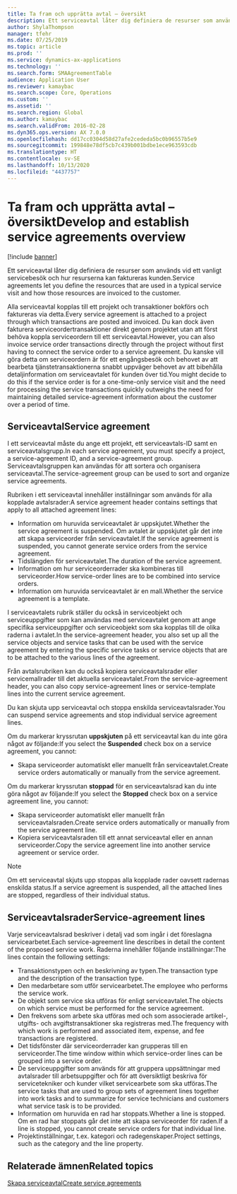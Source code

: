 ```yaml
---
title: Ta fram och upprätta avtal – översikt
description: Ett serviceavtal låter dig definiera de resurser som används vid ett vanligt servicebesök och hur resurserna kan faktureras kunden.
author: ShylaThompson
manager: tfehr
ms.date: 07/25/2019
ms.topic: article
ms.prod: ''
ms.service: dynamics-ax-applications
ms.technology: ''
ms.search.form: SMAAgreementTable
audience: Application User
ms.reviewer: kamaybac
ms.search.scope: Core, Operations
ms.custom: ''
ms.assetid: ''
ms.search.region: Global
ms.author: kamaybac
ms.search.validFrom: 2016-02-28
ms.dyn365.ops.version: AX 7.0.0
ms.openlocfilehash: dd17cc0304d58d27afe2cededa5bc0b96557b5e9
ms.sourcegitcommit: 199848e78df5cb7c439b001bdbe1ece963593cdb
ms.translationtype: HT
ms.contentlocale: sv-SE
ms.lasthandoff: 10/13/2020
ms.locfileid: "4437757"
---
```

# <a name="develop-and-establish-service-agreements-overview"></a><span data-ttu-id="6a6ef-103">Ta fram och upprätta avtal – översikt</span><span class="sxs-lookup"><span data-stu-id="6a6ef-103">Develop and establish service agreements overview</span></span>

[!include [banner](../includes/banner.md)]

<span data-ttu-id="6a6ef-104">Ett serviceavtal låter dig definiera de resurser som används vid ett vanligt servicebesök och hur resurserna kan faktureras kunden.</span><span class="sxs-lookup"><span data-stu-id="6a6ef-104">Service agreements let you define the resources that are used in a typical service visit and how those resources are invoiced to the customer.</span></span>

<span data-ttu-id="6a6ef-105">Alla serviceavtal kopplas till ett projekt och transaktioner bokförs och faktureras via detta.</span><span class="sxs-lookup"><span data-stu-id="6a6ef-105">Every service agreement is attached to a project through which transactions are posted and invoiced.</span></span> <span data-ttu-id="6a6ef-106">Du kan dock även fakturera serviceordertransaktioner direkt genom projektet utan att först behöva koppla serviceordern till ett serviceavtal.</span><span class="sxs-lookup"><span data-stu-id="6a6ef-106">However, you can also invoice service order transactions directly through the project without first having to connect the service order to a service agreement.</span></span> <span data-ttu-id="6a6ef-107">Du kanske vill göra detta om serviceordern är för ett engångsbesök och behovet av att bearbeta tjänstetransaktionerna snabbt uppväger behovet av att bibehålla detaljinformation om serviceavtalet för kunden över tid.</span><span class="sxs-lookup"><span data-stu-id="6a6ef-107">You might decide to do this if the service order is for a one-time-only service visit and the need for processing the service transactions quickly outweighs the need for maintaining detailed service-agreement information about the customer over a period of time.</span></span>

## <a name="service-agreement"></a><span data-ttu-id="6a6ef-108">Serviceavtal</span><span class="sxs-lookup"><span data-stu-id="6a6ef-108">Service agreement</span></span>

<span data-ttu-id="6a6ef-109">I ett serviceavtal måste du ange ett projekt, ett serviceavtals-ID samt en serviceavtalsgrupp.</span><span class="sxs-lookup"><span data-stu-id="6a6ef-109">In each service agreement, you must specify a project, a service-agreement ID, and a service-agreement group.</span></span> <span data-ttu-id="6a6ef-110">Serviceavtalsgruppen kan användas för att sortera och organisera serviceavtal.</span><span class="sxs-lookup"><span data-stu-id="6a6ef-110">The service-agreement group can be used to sort and organize service agreements.</span></span>

<span data-ttu-id="6a6ef-111">Rubriken i ett serviceavtal innehåller inställningar som används för alla kopplade avtalsrader:</span><span class="sxs-lookup"><span data-stu-id="6a6ef-111">A service agreement header contains settings that apply to all attached agreement lines:</span></span>

-  <span data-ttu-id="6a6ef-112">Information om huruvida serviceavtalet är uppskjutet.</span><span class="sxs-lookup"><span data-stu-id="6a6ef-112">Whether the service agreement is suspended.</span></span> <span data-ttu-id="6a6ef-113">Om avtalet är uppskjutet går det inte att skapa serviceorder från serviceavtalet.</span><span class="sxs-lookup"><span data-stu-id="6a6ef-113">If the service agreement is suspended, you cannot generate service orders from the service agreement.</span></span>
-  <span data-ttu-id="6a6ef-114">Tidslängden för serviceavtalet.</span><span class="sxs-lookup"><span data-stu-id="6a6ef-114">The duration of the service agreement.</span></span>
-  <span data-ttu-id="6a6ef-115">Information om hur serviceorderrader ska kombineras till serviceorder.</span><span class="sxs-lookup"><span data-stu-id="6a6ef-115">How service-order lines are to be combined into service orders.</span></span>
-  <span data-ttu-id="6a6ef-116">Information om huruvida serviceavtalet är en mall.</span><span class="sxs-lookup"><span data-stu-id="6a6ef-116">Whether the service agreement is a template.</span></span>

<span data-ttu-id="6a6ef-117">I serviceavtalets rubrik ställer du också in serviceobjekt och serviceuppgifter som kan användas med serviceavtalet genom att ange specifika serviceuppgifter och serviceobjekt som ska kopplas till de olika raderna i avtalet.</span><span class="sxs-lookup"><span data-stu-id="6a6ef-117">In the service-agreement header, you also set up all the service objects and service tasks that can be used with the service agreement by entering the specific service tasks or service objects that are to be attached to the various lines of the agreement.</span></span>

<span data-ttu-id="6a6ef-118">Från avtalsrubriken kan du också kopiera serviceavtalsrader eller servicemallrader till det aktuella serviceavtalet.</span><span class="sxs-lookup"><span data-stu-id="6a6ef-118">From the service-agreement header, you can also copy service-agreement lines or service-template lines into the current service agreement.</span></span>

<span data-ttu-id="6a6ef-119">Du kan skjuta upp serviceavtal och stoppa enskilda serviceavtalsrader.</span><span class="sxs-lookup"><span data-stu-id="6a6ef-119">You can suspend service agreements and stop individual service agreement lines.</span></span>

<span data-ttu-id="6a6ef-120">Om du markerar kryssrutan **uppskjuten** på ett serviceavtal kan du inte göra något av följande:</span><span class="sxs-lookup"><span data-stu-id="6a6ef-120">If you select the **Suspended** check box on a service agreement, you cannot:</span></span>

-    <span data-ttu-id="6a6ef-121">Skapa serviceorder automatiskt eller manuellt från serviceavtalet.</span><span class="sxs-lookup"><span data-stu-id="6a6ef-121">Create service orders automatically or manually from the service agreement.</span></span>

<span data-ttu-id="6a6ef-122">Om du markerar kryssrutan **stoppad** för en serviceavtalsrad kan du inte göra något av följande:</span><span class="sxs-lookup"><span data-stu-id="6a6ef-122">If you select the **Stopped** check box on a service agreement line, you cannot:</span></span>

-    <span data-ttu-id="6a6ef-123">Skapa serviceorder automatiskt eller manuellt från serviceavtalsraden.</span><span class="sxs-lookup"><span data-stu-id="6a6ef-123">Create service orders automatically or manually from the service agreement line.</span></span>
-    <span data-ttu-id="6a6ef-124">Kopiera serviceavtalsraden till ett annat serviceavtal eller en annan serviceorder.</span><span class="sxs-lookup"><span data-stu-id="6a6ef-124">Copy the service agreement line into another service agreement or service order.</span></span>


> [!NOTE]
> <span data-ttu-id="6a6ef-125">Om ett serviceavtal skjuts upp stoppas alla kopplade rader oavsett radernas enskilda status.</span><span class="sxs-lookup"><span data-stu-id="6a6ef-125">If a service agreement is suspended, all the attached lines are stopped, regardless of their individual status.</span></span>

## <a name="service-agreement-lines"></a><span data-ttu-id="6a6ef-126">Serviceavtalsrader</span><span class="sxs-lookup"><span data-stu-id="6a6ef-126">Service-agreement lines</span></span>

<span data-ttu-id="6a6ef-127">Varje serviceavtalsrad beskriver i detalj vad som ingår i det föreslagna servicearbetet.</span><span class="sxs-lookup"><span data-stu-id="6a6ef-127">Each service-agreement line describes in detail the content of the proposed service work.</span></span> <span data-ttu-id="6a6ef-128">Raderna innehåller följande inställningar:</span><span class="sxs-lookup"><span data-stu-id="6a6ef-128">The lines contain the following settings:</span></span>

-  <span data-ttu-id="6a6ef-129">Transaktionstypen och en beskrivning av typen.</span><span class="sxs-lookup"><span data-stu-id="6a6ef-129">The transaction type and the description of the transaction type.</span></span>
-  <span data-ttu-id="6a6ef-130">Den medarbetare som utför servicearbetet.</span><span class="sxs-lookup"><span data-stu-id="6a6ef-130">The employee who performs the service work.</span></span>
-  <span data-ttu-id="6a6ef-131">De objekt som service ska utföras för enligt serviceavtalet.</span><span class="sxs-lookup"><span data-stu-id="6a6ef-131">The objects on which service must be performed for the service agreement.</span></span>
-  <span data-ttu-id="6a6ef-132">Den frekvens som arbete ska utföras med och som associerade artikel-, utgifts- och avgiftstransaktioner ska registreras med.</span><span class="sxs-lookup"><span data-stu-id="6a6ef-132">The frequency with which work is performed and associated item, expense, and fee transactions are registered.</span></span>
-  <span data-ttu-id="6a6ef-133">Det tidsfönster där serviceorderrader kan grupperas till en serviceorder.</span><span class="sxs-lookup"><span data-stu-id="6a6ef-133">The time window within which service-order lines can be grouped into a service order.</span></span>
-  <span data-ttu-id="6a6ef-134">De serviceuppgifter som används för att gruppera uppsättningar med avtalsrader till arbetsuppgifter och för att översiktligt beskriva för servicetekniker och kunder vilket servicearbete som ska utföras.</span><span class="sxs-lookup"><span data-stu-id="6a6ef-134">The service tasks that are used to group sets of agreement lines together into work tasks and to summarize for service technicians and customers what service task is to be provided.</span></span>
-  <span data-ttu-id="6a6ef-135">Information om huruvida en rad har stoppats.</span><span class="sxs-lookup"><span data-stu-id="6a6ef-135">Whether a line is stopped.</span></span> <span data-ttu-id="6a6ef-136">Om en rad har stoppats går det inte att skapa serviceorder för raden.</span><span class="sxs-lookup"><span data-stu-id="6a6ef-136">If a line is stopped, you cannot create service orders for that individual line.</span></span>
-  <span data-ttu-id="6a6ef-137">Projektinställningar, t.ex. kategori och radegenskaper.</span><span class="sxs-lookup"><span data-stu-id="6a6ef-137">Project settings, such as the category and the line property.</span></span>

## <a name="related-topics"></a><span data-ttu-id="6a6ef-138">Relaterade ämnen</span><span class="sxs-lookup"><span data-stu-id="6a6ef-138">Related topics</span></span>

[<span data-ttu-id="6a6ef-139">Skapa serviceavtal</span><span class="sxs-lookup"><span data-stu-id="6a6ef-139">Create service agreements</span></span>](create-service-agreements.md)
